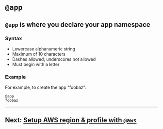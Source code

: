 # `@app`

## `@app` is where you declare your app namespace

### Syntax
- Lowercase alphanumeric string
- Maximum of 10 characters
- Dashes allowed; underscores not allowed
- Must begin with a letter

### Example
For example, to create the app "foobaz":

```arc
@app
foobaz
```

---

## Next: [Setup AWS region & profile with `@aws`](/reference/aws)
